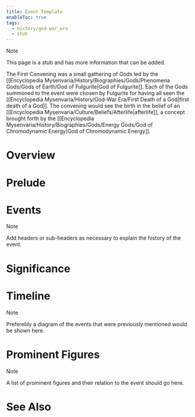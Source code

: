 ```yaml
---
title: Event Template
enableToc: true
tags:
  - history/god-war_era
  - stub
---
```


> [!note]
> This page is a stub and has more information that can be added.

The First Convening was a small gathering of Gods led by the [[Encyclopedia Mysenvaria/History/Biographies/Gods/Phenomena Gods/Gods of Earth/God of Fulgurite|God of Fulgurite]]. Each of the Gods summoned to the event were chosen by Fulgurite for having all seen the [[Encyclopedia Mysenvaria/History/God-War Era/First Death of a God|first death of a God]]. The convening would see the birth in the belief of an [[Encyclopedia Mysenvaria/Culture/Beliefs/Afterlife|afterlife]], a concept brought forth by the [[Encyclopedia Mysenvaria/History/Biographies/Gods/Energy Gods/God of Chromodynamic Energy|God of Chromodynamic Energy]].
# Overview

# Prelude

# Events 

> [!note]
> Add headers or sub-headers as necessary to explain the history of the event.
# Significance

# Timeline

> [!note]
> Preferebly a diagram of the events that were previously mentioned would be shown here.
# Prominent Figures

> [!note]
> A list of prominent figures and their relation to the event should go here.
# See Also
